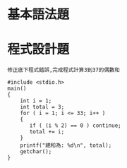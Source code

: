 # 基本語法題

# 程式設計題

```
修正底下程式錯誤,完成程式計算3到37的偶數和

#include <stdio.h>
main() 
{
    int i = 1;
    int total = 3;
    for ( i = 1; i <= 33; i++ )
    {  
       if ( (i % 2) == 0 ) continue;
       total += i;
    }
    printf("總和為: %d\n", total);
    getchar();
}

```


```

```



```

```


```

```


```

```


```

```
